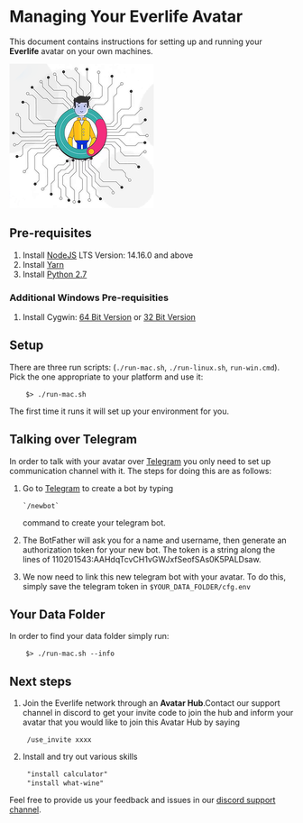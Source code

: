 # Managing Your Everlife Avatar

This document contains instructions for setting up and running your
**Everlife** avatar on your own machines.

![Avatar](avatar_256x256.png)


## Pre-requisites

1. Install [NodeJS](https://nodejs.org/en/download/) LTS Version: 14.16.0 and above
2. Install [Yarn](https://yarnpkg.com/)
3. Install [Python 2.7](https://www.python.org/)

### Additional Windows Pre-requisities

1. Install Cygwin: [64 Bit Version](https://www.cygwin.com/setup-x86_64.exe) or
   [32 Bit Version](https://www.cygwin.com/setup-x86.exe)



## Setup

There are three run scripts: (`./run-mac.sh`, `./run-linux.sh`,
`run-win.cmd`). Pick the one appropriate to your platform and use it:

        $> ./run-mac.sh

The first time it runs it will set up your environment for you.


## Talking over Telegram
In order to talk with your avatar over [Telegram](the://telegram.org)
you only need to set up communication channel with it. The steps
for doing this are as follows:

1. Go to [Telegram](https://telegram.me/botfather) to create a bot by
   typing

       `/newbot`

    command to create your telegram bot.

1. The BotFather will ask you for a name and username, then generate an
   authorization token for your new bot. The token is a string along the
   lines of 110201543:AAHdqTcvCH1vGWJxfSeofSAs0K5PALDsaw. 
1. We now need to link this new telegram bot with your avatar. To do
   this, simply save the telegram token in `$YOUR_DATA_FOLDER/cfg.env`


## Your Data Folder

In order to find your data folder simply run:

        $> ./run-mac.sh --info



## Next steps
1. Join the Everlife network through an **Avatar Hub**.Contact our
   support channel in discord to get your invite code to join the hub
   and inform your avatar that you would like to join this Avatar Hub by
   saying

        /use_invite xxxx

2. Install and try out various skills

        "install calculator"
        "install what-wine"


Feel free to provide us your feedback and issues in our [discord support
channel](https://discord.gg/TDyRSr4).
